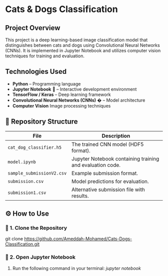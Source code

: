 # Cats & Dogs Classification

## Project Overview
This project is a deep learning-based image classification model that distinguishes between cats and dogs using Convolutional Neural Networks (CNNs). It is implemented in Jupyter Notebook and utilizes computer vision techniques for training and evaluation.

## Technologies Used
- **Python**  – Programming language
- **Jupyter Notebook** 📓 – Interactive development environment
- **TensorFlow / Keras**  – Deep learning framework
- **Convolutional Neural Networks (CNNs)** � – Model architecture
- **Computer Vision** Image processing techniques

## 📂 Repository Structure

| File                     | Description                                                                 |
|--------------------------|-----------------------------------------------------------------------------|
| `cat_dog_classifier.h5`  | The trained CNN model (HDF5 format).                                        |
| `model.ipynb`            | Jupyter Notebook containing training and evaluation code.                   |
| `sample_submissionV2.csv`| Example submission format.                                                  |
| `submission.csv`         | Model predictions for evaluation.                                           |
| `submission1.csv`        | Alternative submission file with results.                                   |

## ⚙️ How to Use

### 🔹 1. Clone the Repository
git clone https://github.com/Ameddah-Mohamed/Cats-Dogs-Classification.git

### 🔹 2. Open Jupyter Notebook
1. Run the following command in your terminal:    *jupyter notebook*
